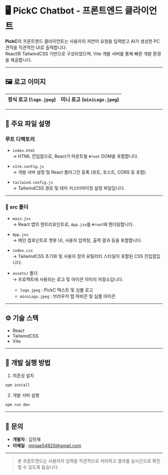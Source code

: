 # 🖥️ PickC Chatbot - 프론트엔드 클라이언트

**PickC**의 프론트엔드 클라이언트는 사용자의 자연어 요청을 입력받고 AI가 생성한 PC 견적을 직관적인 UI로 출력합니다.  
React와 TailwindCSS 기반으로 구성되었으며, Vite 개발 서버를 통해 빠른 개발 환경을 제공합니다.

---

## 🖼️ 로고 이미지

| 정식 로고 (`logo.jpeg`) | 미니 로고 (`miniLogo.jpeg`) |
|-------------------------|-----------------------------|

---

## 📁 주요 파일 설명

### 루트 디렉토리
- `index.html`  
  → HTML 진입점으로, React가 마운트될 `#root` DOM을 포함합니다.

- `vite.config.js`  
  → 개발 서버 설정 및 React 플러그인 등록 (포트, 호스트, CORS 등 포함)

- `tailwind.config.js`  
  → TailwindCSS 경로 및 테마 커스터마이징 설정 파일입니다.

---

### 📂 src 폴더
- `main.jsx`  
  → React 앱의 엔트리포인트로, `App.jsx`를 `#root`에 렌더링합니다.

- `App.jsx`  
  → 메인 컴포넌트로 챗봇 UI, 사용자 입력창, 출력 결과 등을 포함합니다.

- `index.css`  
  → TailwindCSS 초기화 및 사용자 정의 유틸리티 스타일이 포함된 CSS 진입점입니다.

- `assets/` 폴더  
  → 프로젝트에 사용되는 로고 및 아이콘 이미지 저장소입니다.
    - `logo.jpeg` : PickC 텍스트 및 심볼 로고
    - `miniLogo.jpeg` : 브라우저 탭 파비콘 및 심플 아이콘

---

## ⚙️ 기술 스택

- React
- TailwindCSS
- Vite

---

## 🚀 개발 실행 방법

1. 의존성 설치
```bash
npm install
```

2. 개발 서버 실행
```bash
npm run dev
```

---

## 📧 문의

- **개발자** : 김민재  
- **이메일** : [minjae54920@gmail.com](mailto:minjae54920@gmail.com)

---

> 본 프론트엔드는 사용자의 입력을 직관적으로 처리하고 결과를 실시간으로 확인할 수 있도록 돕습니다.
